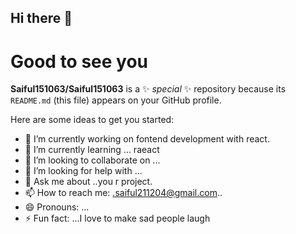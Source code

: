 
## Hi there 👋

# Good to see you 


**Saiful151063/Saiful151063** is a ✨ _special_ ✨ repository because its `README.md` (this file) appears on your GitHub profile.

Here are some ideas to get you started:

- 🔭 I’m currently working on fontend development with react.
- 🌱 I’m currently learning ... raeact 
- 👯 I’m looking to collaborate on ...
- 🤔 I’m looking for help with ...
- 💬 Ask me about ..you r project.
- 📫 How to reach me: .saiful211204@gmail.com..
- 😄 Pronouns: ...
- ⚡ Fun fact: ...I love to make sad people laugh

